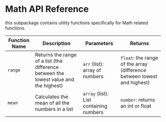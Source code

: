 # Math API Reference

this subpackage contains utility functions specifically for Math related functions.

| Function Name | Description                                                       | Parameters             | Returns          |
|---------------|-------------------------------------------------------------------|------------------------|------------------|
| `range` | Returns the range of a list (the difference between the lowest value and the highest) | `arr` (list): array of numbers | `float`: the range of the array (difference between lowest and highest) | `median` | Finds the median (middle value) from a list of numbers | `arr` (list): the list that contains the numbers | `float`: the median (or middle) value from that list |
| `mean` | Calculates the mean of all the numbers in a list                  | `array` (list): List containing numbers | `number`: returns an int or float | `find_median`     | Finds the median (middle value) from a list of numbers            | `arr` (list): the list that contains the numbers | `float`: the median (or middle) value from that list ||
